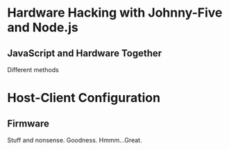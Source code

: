 # Hardware Hacking with Johnny-Five and Node.js

## JavaScript and Hardware Together

Different methods

# Host-Client Configuration

## Firmware

Stuff and nonsense. Goodness. Hmmm...Great.
